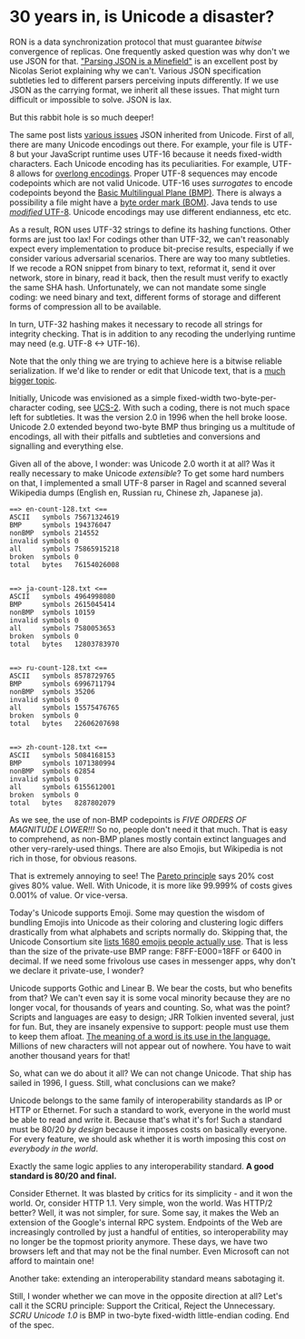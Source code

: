 # 30 years in, is Unicode a disaster?

RON is a data synchronization protocol that must guarantee *bitwise* convergence of replicas.
One frequently asked question was why don't we use JSON for that.
["Parsing JSON is a Minefield"](http://seriot.ch/parsing_json.php) is an excellent post by Nicolas Seriot explaining why we can't.
Various JSON specification subtleties led to different parsers perceiving inputs differently.
If we use JSON as the carrying format, we inherit all these issues.
That might turn difficult or impossible to solve.
JSON is lax.

But this rabbit hole is so much deeper!

The same post lists [various issues](http://seriot.ch/parsing_json.php#25) JSON inherited from Unicode.
First of all, there are many Unicode encodings out there.
For example, your file is UTF-8 but your JavaScript runtime uses UTF-16 because it needs fixed-width characters.
Each Unicode encoding has its peculiarities.
For example, UTF-8 allows for [overlong encodings](https://en.wikipedia.org/wiki/UTF-8#Overlong_encodings).
Proper UTF-8 sequences may encode codepoints which are not valid Unicode.
UTF-16 uses *surrogates* to encode codepoints beyond the [Basic Multilingual Plane (BMP)](https://en.wikipedia.org/wiki/Plane_(Unicode)#Basic_Multilingual_Plane).
There is always a possibility a file might have a [byte order mark (BOM)](https://en.wikipedia.org/wiki/Byte_order_mark).
Java tends to use [*modified* UTF-8](https://en.wikipedia.org/wiki/UTF-8#Modified_UTF-8).
Unicode encodings may use different endianness, etc etc.

As a result, RON uses UTF-32 strings to define its hashing functions.
Other forms are just too lax!
For codings other than UTF-32, we can't reasonably expect every implementation to produce bit-precise results, especially if we consider various adversarial scenarios.
There are way too many subtleties.
If we recode a RON snippet from binary to text, reformat it, send it over network, store in binary, read it back, then the result must verify to exactly the same SHA hash.
Unfortunately, we can not mandate some single coding: we need binary and text, different forms of storage and different forms of compression all to be available.

In turn, UTF-32 hashing makes it necessary to recode all strings for integrity checking.
That is in addition to any recoding the underlying runtime may need (e.g. UTF-8 <-> UTF-16).

Note that the only thing we are trying to achieve here is a bitwise reliable serialization.
If we'd like to render or edit that Unicode text, that is a [much bigger topic](https://lord.io/blog/2019/text-editing-hates-you-too/).

Initially, Unicode was envisioned as a simple fixed-width two-byte-per-character coding, see [UCS-2](https://en.wikipedia.org/wiki/Universal_Coded_Character_Set).
With such a coding, there is not much space left for subtleties.
It was the version 2.0 in 1996 when the hell broke loose.
Unicode 2.0 extended beyond two-byte BMP thus bringing us a multitude of encodings, all with their pitfalls and subtleties and conversions and signalling and everything else.

Given all of the above, I wonder: was Unicode 2.0 worth it at all?
Was it really necessary to make Unicode *extensible*?
To get some hard numbers on that, I implemented a small UTF-8 parser in Ragel and scanned several Wikipedia dumps (English en, Russian ru, Chinese zh, Japanese ja).

```
==> en-count-128.txt <==
ASCII   symbols 75671324619
BMP     symbols 194376047
nonBMP  symbols 214552
invalid symbols 0
all     symbols 75865915218
broken  symbols 0
total   bytes   76154026008


==> ja-count-128.txt <==
ASCII   symbols 4964998080
BMP     symbols 2615045414
nonBMP  symbols 10159
invalid symbols 0
all     symbols 7580053653
broken  symbols 0
total   bytes   12803783970


==> ru-count-128.txt <==
ASCII   symbols 8578729765
BMP     symbols 6996711794
nonBMP  symbols 35206
invalid symbols 0
all     symbols 15575476765
broken  symbols 0
total   bytes   22606207698


==> zh-count-128.txt <==
ASCII   symbols 5084168153
BMP     symbols 1071380994
nonBMP  symbols 62854
invalid symbols 0
all     symbols 6155612001
broken  symbols 0
total   bytes   8287802079

```

As we see, the use of non-BMP codepoints is *FIVE ORDERS OF MAGNITUDE LOWER!!!*
So no, people don't need it that much.
That is easy to comprehend, as non-BMP planes mostly contain extinct languages and other very-rarely-used things.
There are also Emojis, but Wikipedia is not rich in those, for obvious reasons.

That is extremely annoying to see!
The [Pareto principle](https://en.wikipedia.org/wiki/Pareto_principle) says 20% cost gives 80% value.
Well.
With Unicode, it is more like 99.999% of costs gives 0.001% of value. Or vice-versa.

Today's Unicode supports Emoji.
Some may question the wisdom of bundling Emojis into Unicode as their coloring and clustering logic differs drastically from what alphabets and scripts normally do.
Skipping that, the Unicode Consortium site [lists 1680 emojis people actually use](https://home.unicode.org/emoji/emoji-frequency/).
That is less than the size of the private-use BMP range: F8FF-E000=18FF or 6400 in decimal.
If we need some frivolous use cases in messenger apps, why don't we declare it private-use, I wonder?

Unicode supports Gothic and Linear B.
We bear the costs, but who benefits from that?
We can't even say it is some vocal minority because they are no longer vocal, for thousands of years and counting.
So, what was the point?
Scripts and languages are easy to design; JRR Tolkien invented several, just for fun.
But, they are insanely expensive to support: people must use them to keep them afloat.
[The meaning of a word is its use in the language.](https://philosophyforchange.wordpress.com/2014/03/11/meaning-is-use-wittgenstein-on-the-limits-of-language/)
Millions of new characters will not appear out of nowhere. 
You have to wait another thousand years for that!

So, what can we do about it all?
We can not change Unicode.
That ship has sailed in 1996, I guess.
Still, what conclusions can we make?

Unicode belongs to the same family of interoperability standards as IP or HTTP or Ethernet.
For such a standard to work, everyone in the world must be able to read and write it.
Because that's what it's for!
Such a standard must be 80/20 *by design* because it imposes costs on basically everyone.
For every feature, we should ask whether it is worth imposing this cost *on everybody in the world*.

Exactly the same logic applies to any interoperability standard.
**A good standard is 80/20 and final.**

Consider Ethernet.
It was blasted by critics for its simplicity - and it won the world.
Or, consider HTTP 1.1.
Very simple, won the world.
Was HTTP/2 better?
Well, it was not simpler, for sure.
Some say, it makes the Web an extension of the Google's internal RPC system.
Endpoints of the Web are increasingly controlled by just a handful of entities, so interoperability may no longer be the topmost priority anymore.
These days, we have two browsers left and that may not be the final number.
Even Microsoft can not afford to maintain one!

Another take: extending an interoperability standard means sabotaging it.

Still, I wonder whether we can move in the opposite direction at all?
Let's call it the SCRU principle: Support the Critical, Reject the Unnecessary.
*SCRU Unicode 1.0* is BMP in two-byte fixed-width little-endian coding.
End of the spec.

